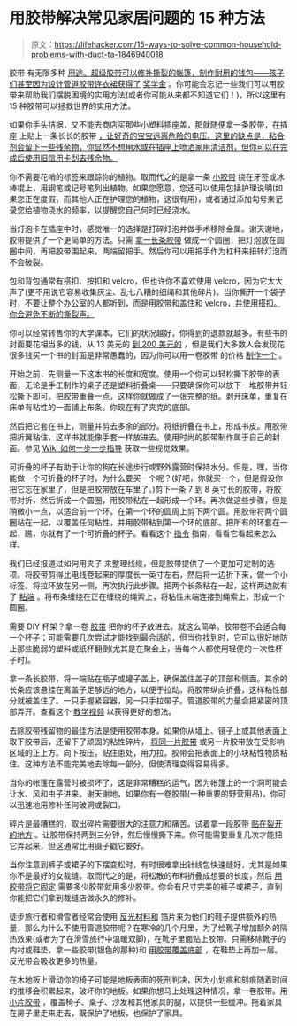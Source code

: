 # 用胶带解决常见家居问题的 15 种方法

> 原文：<https://lifehacker.com/15-ways-to-solve-common-household-problems-with-duct-ta-1846940018>

胶带 有无限多种 [用途。超级胶带可以修补撕裂的帐篷，制作耐用的钱包——孩子们甚至因为设计管道胶带连衣裙获得了](https://lifehacker.com/tag/duct-tape) [奖学金](https://www.duckbrand.com/stuck-at-prom) 。你可能会忘记一些我们可以用胶带来帮助我们摆脱困境的实用方法(或者你可能从来都不知道它们！)，所以这里有 15 种胶带可以拯救世界的实用方法。

如果你手头拮据，又不能去商店买那些小塑料插座盖，那就随便拿一条胶带，在插座 上贴上一条长长的胶带 [，让好奇的宝宝远离危险的电压。这里的缺点是，粘合剂会留下一些残余物，你显然不想用水或在插座上喷洒家用清洁剂，但你可以在完成后使用旧信用卡刮去残余物。](https://lifehacker.com/family-hacks-duct-tape-your-outlets-128430)

你不需要花哨的标签来跟踪你的植物。取而代之的是拿一条 [小胶带](https://lifehacker.com/make-garden-markers-with-aluminum-duct-tape-5915201) 绕在牙签或冰棒棍上，用钢笔或记号笔列出植物。如果您愿意，您还可以使用包括护理说明(如果您正在度假，而其他人正在护理您的植物，这很有用)，或者通过添加勾号来记录您给植物浇水的频率，以提醒您自己何时已经浇水。

当灯泡卡在插座中时，感觉唯一的选择是打碎灯泡并做手术移除金属。谢天谢地，胶带提供了一个更简单的方法。只需 [拿一长条胶带](https://lifehacker.com/use-duct-tape-to-remove-a-stuck-light-bulb-without-brea-5830811) 做成一个圆圈，把灯泡放在圆圈中间，再把胶带围起来，两端留把手。然后你可以用把手作为杠杆来扭转灯泡而不会破裂。

包和背包通常有搭扣、按扣和 velcro，但也许你不喜欢使用 velcro，因为它太大声了(更不用说它容易收集灰尘、乱七八糟的细绳和其他碎片)。当你撕开一个袋子时，不要让整个办公室的人都听到，而是用胶带和盖住和 [velcro，并使用搭扣。你会避免不断的撕裂声。](https://lifehacker.com/silence-velcro-with-duct-tape-288419)

你可以经常转售你的大学课本，它们的状况越好，你得到的退款就越多。有些书的封面要花相当多的钱，从 13 美元的 [到 200 美元的](https://www.demco.com/products/library-supplies/book-covers-protection?utm_source=google&utm_id=go_cmp-11362356149_adg-110828540629_ad-472718527165_dsa-815845365312_dev-c_ext-_prd-_sig-CjwKCAjwtJ2FBhAuEiwAIKu19kkA48w8G9-YK9A6nTST2771WYMX552UPKszBZ9N-xZq432I5dgwaBoCIxIQAvD_BwE&gclid=CjwKCAjwtJ2FBhAuEiwAIKu19kkA48w8G9-YK9A6nTST2771WYMX552UPKszBZ9N-xZq432I5dgwaBoCIxIQAvD_BwE#q=&idx=production_demco_default_products&p=0&hFR%5Bcategories.level0%5D%5B0%5D=Products%20%2F%2F%2F%20Library%20Supplies%20%2F%2F%2F%20Book%20Covers%20%26%20Protection&nR%5Bvisibility_catalog%5D%5B%3D%5D%5B0%5D=1) ，但是我们大多数人会发现花很多钱买一个书的封面是非常愚蠢的，因为你可以用一卷胶带 的价格 [制作一个](https://lifehacker.com/make-a-duct-tape-book-cover-311299) 。

开始之前，先测量一下这本书的长度和宽度。使用一个你可以轻松撕下胶带的表面，无论是手工制作的桌子还是塑料折叠桌——只要确保你可以放下一堆胶带并轻松撕下即可。把胶带重叠一点，这样你就做成了一张完整的纸。剥开床单，重复在床单有粘性的一面铺上布条。你现在有了夹克的底部。

然后把它套在书上，测量并剪去多余的部分。将纸折叠在书上，形成书皮。用胶带把折翼粘住，这样书就能像手套一样放进去。使用时尚的胶带制作属于自己的封面。参见 [Wiki 如何一步一步指导](https://www.wikihow.com/Make-a-Duct-Tape-Book-Cover) 获取一些视觉效果。

可折叠的杯子有助于让你的狗在长途步行或野外露营时保持水分。但是，嘿，当你能做一个可折叠的杯子时，为什么要买一个呢？(好吧，你就买一个，但是假设你把它忘在家里了，但是把胶带放在车里了。)剪下一条 7 到 8 英寸长的胶带，将胶带对折，然后折成一个圆圈，用胶带粘在一起形成一个环。再次做这些步骤，但是稍微小一点，以适合前一个环。在第一个环的圆周上剪下两个圆。用胶带将两个圆圈粘在一起，以覆盖任何粘性，并用胶带粘到第一个环的底部。把所有的环套在一起，瞧，你就有了一个可折叠的杯子。看看这个 [指令](https://www.instructables.com/duct-tape-collapsible-cup/) 指南，看看它看起来怎么样。

我们已经报道过如何用夹子 来整理线缆，但是胶带提供了一个更加可定制的选项。将胶带剪得比电线卷起来的厚度长一英寸左右，然后将一边折下来，做一个小标签。将拉环放在另一侧，再次执行此步骤。把两个长条粘在一起，这样两边就有了 [粘端](https://lifehacker.com/use-duct-tape-to-wrap-cords-without-leaving-them-sticky-1633415484) 。将布条缠绕在正在缠绕的绳索上，将粘性末端连接到绳索上，形成一个圆圈。

需要 DIY 杯架？拿一卷 [胶带](https://lifehacker.com/keep-drinks-upright-with-a-roll-of-tape-5992998) 把你的杯子放进去。就这么简单。胶带卷不会适合每一个杯子；可能需要几次尝试才能找到最合适的，但当你找到时，它可以很好地防止那些脆弱的塑料或纸杯翻倒(尤其是在聚会上，当每个人都使用轻便的一次性杯子时)。

拿一条长胶带，将一端贴在瓶子或罐子盖上，确保盖住盖子的顶部和侧面。其余的长条应该悬挂在离盖子足够远的地方，以便于拉动。将胶带纵向折叠，这样粘性部分就被盖住了。一只手握紧容器，另一只手拉带子。管道胶带的力量会把紧密的顶部弄开。查看这个 [教学视频](https://lifehacker.com/open-stubborn-jar-lids-with-duct-tape-5991739) 以获得更好的想法。

去除胶带残留物的最佳方法是使用胶带本身。如果你从墙上、镜子上或其他表面上取下胶带后，还留下了顽固的粘性碎片， [将同一片胶带](https://lifehacker.com/get-rid-of-tape-residue-with-duct-tape-5977726) 或另一片胶带放在受影响区域的正上方。向下按压，贴住患处，用力拉。胶带会把表面上的小块粘性物质粘住。这种方法不能完美地去除每一部分，但使清理变得容易得多。

当你的帐篷在露营时被损坏了，这是非常糟糕的运气，因为帐篷上的一个洞可能会让水、风和虫子进来。谢天谢地，如果你有一卷胶带(一种重要的野营用品)，你可以迅速地用修补任何破洞或裂口。

碎片是最糟糕的，取出碎片需要很大的注意力和痛苦。试着拿一段胶带 [贴在裂开的地方](https://www.mentalfloss.com/article/550097/simple-and-painless-ways-to-remove-a-splinter#:~:text=USE%20SOME%20TAPE.&text=Simply%20take%20a%20piece%20of,to%20coax%20the%20splinter%20out.) 。让胶带保持两到三分钟，然后慢慢撕下来。你可能需要重复几次才能把它弄起来，但这通常比用镊子戳它要好。

当你注意到裤子或裙子的下摆变松时，有时很难拿出针线包快速缝好，尤其是如果你不是最好的女裁缝。取而代之的是，将松散的布料折叠成想要的长度，然后 [用胶带将它固定](http://www.creativelylivingblog.com/2012/04/hemming-your-pantswith-duck-tape.html) 需要多少胶带就用多少胶带。你会有尺寸完美的裤子或裙子，直到你能把它们拿到裁缝店做永久的修补。

徒步旅行者和滑雪者经常会使用 [反光材料和](https://modernsurvivalblog.com/weather-preparedness/foil-insulation-sole-inserts/) 箔片来为他们的鞋子提供额外的热量，那么为什么不使用管道胶带呢？在寒冷的几个月里，为了给靴子增加额外的隔热效果(或者为了在滑雪旅行中温暖双脚)，在靴子里面贴上胶带。只需移除靴子的内衬或鞋垫，拿一些胶带(银色的那种)和 [用胶带覆盖底部](https://www.onegoodthingbyjillee.com/11-uses-for-duct-tape/) ，在鞋垫上再加一层。反光带会吸收更多的热量。

在木地板上滑动你的椅子可能是地板表面的死刑判决，因为小划痕和刻痕随着时间的推移会积累起来，破坏你的地板。如果你想马上处理这种情况，拿一卷胶带。用 [小片胶带](https://www.onegoodthingbyjillee.com/11-uses-for-duct-tape/) ，覆盖椅子、桌子、沙发和其他家具的腿，以提供一些缓冲。拖着家具在房子里走来走去，既保护了地板，也保护了家具。